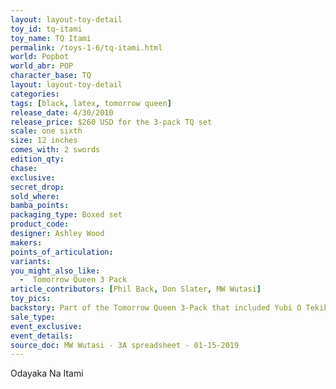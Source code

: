 ```yaml
---
layout: layout-toy-detail 
toy_id: tq-itami
toy_name: TQ Itami
permalink: /toys-1-6/tq-itami.html
world: Popbot
world_abr: POP
character_base: TQ
layout: layout-toy-detail
categories: 
tags: [black, latex, tomorrow queen]
release_date: 4/30/2010
release_price: $260 USD for the 3-pack TQ set
scale: one sixth
size: 12 inches
comes_with: 2 swords
edition_qty: 
chase: 
exclusive:
secret_drop: 
sold_where: 
bamba_points: 
packaging_type: Boxed set
product_code:
designer: Ashley Wood
makers: 
points_of_articulation: 
variants: 
you_might_also_like:
  -  Tomorrow Queen 3 Pack 
article_contributors: [Phil Back, Don Slater, MW Wutasi]
toy_pics: 
backstory: Part of the Tomorrow Queen 3-Pack that included Yubi O Tekika (black latex), Itami (white latex), Yumiko Jojishi Kisho (red hoodie).
sale_type: 
event_exclusive: 
event_details: 
source_doc: MW Wutasi - 3A spreadsheet - 01-15-2019
---
```


Odayaka Na Itami